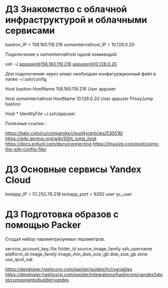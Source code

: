 # ДЗ Знакомство с облачной инфраструктурой и облачными сервисами

bastion_IP = 158.160.119.216
someinternalhost_IP = 10.128.0.20

Подключение к someinternalhost одной коммандой:

ssh -J appuser@158.160.119.216 appuser@10.128.0.20

Для подключения через алиас необходим конфигурационный файл в папке ~/.ssh/config


Host bastion
HostName 158.160.119.216
User appuser

Host someinternalhost
HostName 10.128.0.20
User appuser
ProxyJump bastion

Host *
IdentityFile ~/.ssh/appuser


Полезные ссылки :

https://habr.com/ru/companies/cloud4y/articles/530516/
https://wiki.gentoo.org/wiki/SSH_jump_host
https://docs.pritunl.com/docs/connecting
https://linuxize.com/post/using-the-ssh-config-file/

# ДЗ Основные сервисы Yandex Cloud

testapp_IP = 51.250.76.218
testapp_port = 9292 
user yc_user

# ДЗ Подготовка образов с помощью Packer

Создал набор параметризуемых параметров:

service_account_key_file 
folder_id 
source_image_family 
ssh_username 
platform_id 
image_family 
image_min_disk_size_gb
disk_size_gb
zone 
use_ipv4_nat

https://developer.hashicorp.com/packer/guides/hcl/variables
https://developer.hashicorp.com/packer/integrations/hashicorp/yandex/latest/components/builder/yandex

